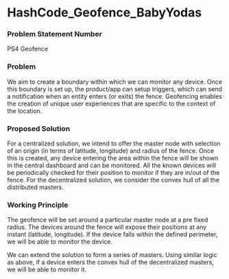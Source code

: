 # HashCode_Geofence_BabyYodas

### Problem Statement Number 
PS4 Geofence

### Problem
We aim to create a boundary within which we can monitor any device. Once this boundary is set up, the
product/app can setup triggers, which can send a notification when an entity enters (or exits) the fence.
Geofencing enables the creation of unique user experiences that are specific to the context of the
location.
<br>

### Proposed Solution
For a centralized solution, we intend to offer the master node with selection of an origin (in terms of
latitude, longitude) and radius of the fence. Once this is created, any device entering the area within the
fence will be shown in the central dashboard and can be monitored. All the known devices will be
periodically checked for their position to monitor if they are in/out of the fence.
For the decentralized solution, we consider the convex hull of all the distributed masters.

### Working Principle
The geofence will be set around a particular master node at a pre fixed radius.
The devices around the fence will expose their positions at any instant (latitude,
longitude). If the device falls within the defined perimeter, we will be able to
monitor the device.

We can extend the solution to form a series of masters. Using similar logic as
above, if a device enters the convex hull of the decentralized masters, we will be
able to monitor it.
